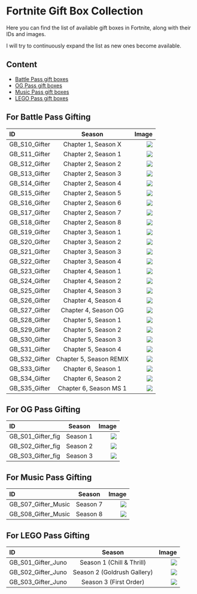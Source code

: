# Fortnite Gift Box Collection

Here you can find the list of available gift boxes in Fortnite, along with their IDs and images.

I will try to continuously expand the list as new ones become available.

## Content

- [Battle Pass gift boxes](#for-battle-pass-gifting)
- [OG Pass gift boxes](#for-og-pass-gifting)
- [Music Pass gift boxes](#for-music-pass-gifting)
- [LEGO Pass gift boxes](#for-lego-pass-gifting)

## For Battle Pass Gifting

| ID            | Season                  | Image                       |
| :------------ | :---------------------: | --------------------------: |
| GB_S10_Gifter | Chapter 1, Season X     | ![](images/bp/C1SX.png)     |
| GB_S11_Gifter | Chapter 2, Season 1     | ![](images/bp/C2S1.png)     |
| GB_S12_Gifter | Chapter 2, Season 2     | ![](images/bp/C2S2.png)     |
| GB_S13_Gifter | Chapter 2, Season 3     | ![](images/bp/C2S3.png)     |
| GB_S14_Gifter | Chapter 2, Season 4     | ![](images/bp/C2S4.png)     |
| GB_S15_Gifter | Chapter 2, Season 5     | ![](images/bp/C2S5.png)     |
| GB_S16_Gifter | Chapter 2, Season 6     | ![](images/bp/C2S6.png)     |
| GB_S17_Gifter | Chapter 2, Season 7     | ![](images/bp/C2S7.png)     |
| GB_S18_Gifter | Chapter 2, Season 8     | ![](images/bp/C2S8.png)     |
| GB_S19_Gifter | Chapter 3, Season 1     | ![](images/bp/C3S1.png)     |
| GB_S20_Gifter | Chapter 3, Season 2     | ![](images/bp/C3S2.png)     |
| GB_S21_Gifter | Chapter 3, Season 3     | ![](images/bp/C3S3.png)     |
| GB_S22_Gifter | Chapter 3, Season 4     | ![](images/bp/C3S4.png)     |
| GB_S23_Gifter | Chapter 4, Season 1     | ![](images/bp/C4S1.png)     |
| GB_S24_Gifter | Chapter 4, Season 2     | ![](images/bp/C4S2.png)     |
| GB_S25_Gifter | Chapter 4, Season 3     | ![](images/bp/C4S3.png)     |
| GB_S26_Gifter | Chapter 4, Season 4     | ![](images/bp/C4S4.png)     |
| GB_S27_Gifter | Chapter 4, Season OG    | ![](images/bp/C4SOG.png)    |
| GB_S28_Gifter | Chapter 5, Season 1     | ![](images/bp/C5S1.png)     |
| GB_S29_Gifter | Chapter 5, Season 2     | ![](images/bp/C5S2.png)     |
| GB_S30_Gifter | Chapter 5, Season 3     | ![](images/bp/C5S3.png)     |
| GB_S31_Gifter | Chapter 5, Season 4     | ![](images/bp/C5S4.png)     |
| GB_S32_Gifter | Chapter 5, Season REMIX | ![](images/bp/C5SREMIX.png) |
| GB_S33_Gifter | Chapter 6, Season 1     | ![](images/bp/C6S1.png)     |
| GB_S34_Gifter | Chapter 6, Season 2     | ![](images/bp/C6S2.png)     |
| GB_S35_Gifter | Chapter 6, Season MS 1  | ![](images/bp/C6SMS1.png)   |

## For OG Pass Gifting

| ID                | Season        | Image                 |
| :---------------- | :-----------: | --------------------: |
| GB_S01_Gifter_fig | Season 1      | ![](images/og/S1.png) |
| GB_S02_Gifter_fig | Season 2      | ![](images/og/S2.png) |
| GB_S03_Gifter_fig | Season 3      | ![](images/og/S3.png) |

## For Music Pass Gifting

| ID                  | Season        | Image                    |
| :------------------ | :-----------: | -----------------------: |
| GB_S07_Gifter_Music | Season 7      | ![](images/music/S7.png) |
| GB_S08_Gifter_Music | Season 8      | ![](images/music/S8.png) |

## For LEGO Pass Gifting

| ID                 | Season                      | Image                   |
| :----------------- | :-------------------------: | ----------------------: |
| GB_S01_Gifter_Juno | Season 1 (Chill & Thrill)   | ![](images/lego/S1.png) |
| GB_S02_Gifter_Juno | Season 2 (Goldrush Gallery) | ![](images/lego/S2.png) |
| GB_S03_Gifter_Juno | Season 3 (First Order)      | ![](images/lego/S3.png) |
